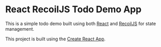 # React RecoilJS Todo Demo App

This is a simple todo demo built using both [React](https://reactjs.org/) and
[RecoilJS](https://recoiljs.org/) for state management.

This project is built using the [Create React App](https://create-react-app.dev/).
